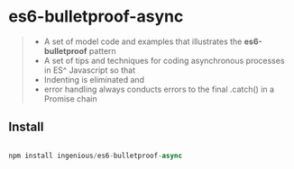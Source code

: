 # es6-bulletproof-async 

> * A set of model code and examples that illustrates the **es6-bulletproof** pattern
> * A set of tips and techniques for coding asynchronous processes in ES^ Javascript so that
> * Indenting is eliminated and 
> * error handling always conducts errors to the final .catch() in a Promise chain
> 
## Install


```javascript 

npm install ingenious/es6-bulletproof-async


```